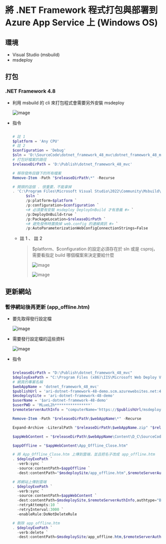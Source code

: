 # 將 .NET Framework 程式打包與部署到 Azure App Service 上 (Windows OS)

## 環境

- Visual Studio (msbuild)
- msdeploy

## 打包

### .NET Framework 4.8

- 利用 msbuild 的 cli 來打包程式會需要另外安裝 msdeploy

  ![image](https://user-images.githubusercontent.com/37999690/190894994-8df0f9bc-d398-4ecc-8f23-1b52f25d9305.png)

- 指令

  ```powershell

  # 註 1
  $platform = 'Any CPU'
  # 註 2
  $configuration = 'Debug'
  $sln = 'D:\SourceCode\dotnet_framework_48_mvc\dotnet_framework_48_mvc.sln'
  # 打包好檔案的路徑
  $releaseDirPath = 'D:\Publish\dotnet_framework_48_mvc'

  # 移除發佈目錄下的所有檔案
  Remove-Item -Path "$releaseDirPath\*" -Recurse

  # 開頭的這個 . 很重要，不能拿掉
  . 'C:\Program Files\Microsoft Visual Studio\2022\Community\Msbuild\Current\Bin\MSBuild.exe' `
        $sln `
        /p:platform=$platform `
        /p:configuration=$configuration `
        <# 必須要有安裝 msdeploy DeployOnBuild 才有意義 #> `
        /p:DeployOnBuild=true `
        /p:PackageLocation=$releaseDirPath `
        <# 避免發佈時置換掉 web.config 的連線資訊 #> `
        /p:AutoParameterizationWebConfigConnectionStrings=False

  ```

  - 註 1 、 註 2
    > \$platform、$configuration 的設定必須存在於 sln 或是 csproj，需要看指定 build 哪個檔案來決定要給什麼
    >
    > ![image](https://user-images.githubusercontent.com/37999690/190902988-23095ca3-2136-48f7-9f6f-38a5cacbc155.png)
    >
    > ![image](https://user-images.githubusercontent.com/37999690/190902973-ba6ae06a-e749-4bd8-8639-daeb8a1a722d.png)

## 更新網站

### 暫停網站後再更新 (app_offline.htm)

- 要先取得發行設定檔

  ![image](https://user-images.githubusercontent.com/37999690/190939121-ec8ec9fd-f630-4fd1-b382-dfc2122d995d.png)

- 需要發行設定檔的這些資料

  ![image](https://user-images.githubusercontent.com/37999690/190940085-9c160dd8-7a62-4f18-955b-b3033f6bf8f3.png)

- 指令

  ```powershell

  $releaseDirPath = "D:\Publish\dotnet_framework_48_mvc"
  $deployExePath = "C:\Program Files (x86)\IIS\Microsoft Web Deploy V3\msdeploy.exe"
  # 網頁的專案名稱
  $webAppName = 'dotnet_framework_48_mvc'
  $publishUrl = 'ari-dotnet-framework-48-demo.scm.azurewebsites.net:443'
  $msdeploySite = 'ari-dotnet-framework-48-demo'
  $userName = '$ari-dotnet-framework-48-demo'
  $userPWD = 'MLueL2h****************'
  $remoteServerAuthInfo = "computerName='https://$publishUrl/msdeploy.axd?site=$msdeploySite',userName='$userName',password='$userPWD'"

  Remove-Item -Path "$releaseDirPath\$webAppName\*" -Recurse

  Expand-Archive -LiteralPath "$releaseDirPath\$webAppName.zip" "$releaseDirPath\$webAppName"

  $appWebContent = "$releaseDirPath\$webAppName\Content\D_C\SourceCode\$webAppName\$webAppName\obj\Debug\Package\PackageTmp"

  $appOffline = "$appWebContent\App_Offline_Close.htm"

  # 將 App_Offline_Close.htm 上傳到雲端，並且把名子改成 app_offline.htm
  . $deployExePath `
    -verb:sync `
    -source:contentPath=$appOffline `
    -dest:contentPath="$msdeploySite/app_offline.htm",$remoteServerAuthInfo,authtype="Basic",includeAcls="False"

  # 將網站上傳到雲端
  . $deployExePath `
    -verb:sync `
    -source:contentPath=$appWebContent `
    -dest:contentPath=$msdeploySite,$remoteServerAuthInfo,authtype="Basic",includeAcls="False" `
    -retryAttempts:10 `
    -retryInterval:3000 `
    -enableRule:DoNotDeleteRule

  # 刪除 app_offline.htm
  . $deployExePath `
    -verb:delete `
    -dest:contentPath=$msdeploySite/app_offline.htm,$remoteServerAuthInfo,authtype="Basic",includeAcls="False"

  ```
